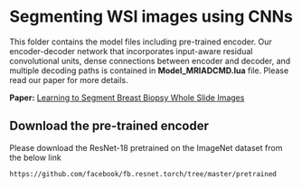 # Segmenting WSI images using CNNs
This folder contains the model files including pre-trained encoder. Our encoder-decoder network that incorporates input-aware residual convolutional units, dense connections between encoder and decoder, and multiple decoding paths is contained in **Model_MRIADCMD.lua** file. Please read our paper for more details.

**Paper:** [Learning to Segment Breast Biopsy Whole Slide Images](https://arxiv.org/pdf/1709.02554.pdf)


## Download the pre-trained encoder
Please download the ResNet-18 pretrained on the ImageNet dataset from the below link
```
https://github.com/facebook/fb.resnet.torch/tree/master/pretrained
```
